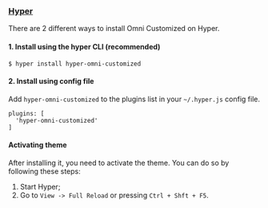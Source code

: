 ### [Hyper](https://hyper.is/)

There are 2 different ways to install Omni Customized on Hyper.

#### 1. Install using the hyper CLI (recommended)

```shell
$ hyper install hyper-omni-customized
```

#### 2. Install using config file

Add `hyper-omni-customized` to the plugins list in your `~/.hyper.js` config file.

```shell
plugins: [
  'hyper-omni-customized'
]
```

#### Activating theme

After installing it, you need to activate the theme. You can do so by following these steps:

1.  Start Hyper;
2.  Go to `View -> Full Reload` or pressing `Ctrl + Shft + F5`.
